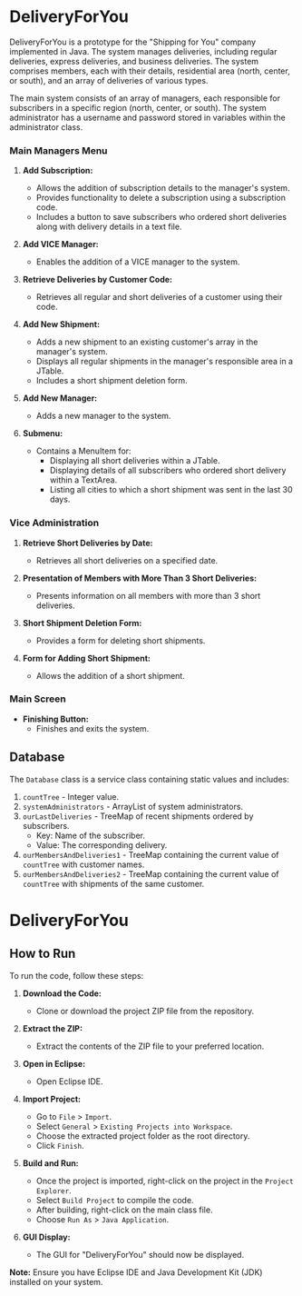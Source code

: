 # DeliveryForYou

DeliveryForYou is a prototype for the "Shipping for You" company implemented in Java. The system manages deliveries, including regular deliveries, express deliveries, and business deliveries. The system comprises members, each with their details, residential area (north, center, or south), and an array of deliveries of various types.

The main system consists of an array of managers, each responsible for subscribers in a specific region (north, center, or south). The system administrator has a username and password stored in variables within the administrator class.

### Main Managers Menu

1. **Add Subscription:**
   - Allows the addition of subscription details to the manager's system.
   - Provides functionality to delete a subscription using a subscription code.
   - Includes a button to save subscribers who ordered short deliveries along with delivery details in a text file.

2. **Add VICE Manager:**
   - Enables the addition of a VICE manager to the system.

3. **Retrieve Deliveries by Customer Code:**
   - Retrieves all regular and short deliveries of a customer using their code.

4. **Add New Shipment:**
   - Adds a new shipment to an existing customer's array in the manager's system.
   - Displays all regular shipments in the manager's responsible area in a JTable.
   - Includes a short shipment deletion form.

5. **Add New Manager:**
   - Adds a new manager to the system.

6. **Submenu:**
   - Contains a MenuItem for:
      - Displaying all short deliveries within a JTable.
      - Displaying details of all subscribers who ordered short delivery within a TextArea.
      - Listing all cities to which a short shipment was sent in the last 30 days.

### Vice Administration

1. **Retrieve Short Deliveries by Date:**
   - Retrieves all short deliveries on a specified date.

2. **Presentation of Members with More Than 3 Short Deliveries:**
   - Presents information on all members with more than 3 short deliveries.

3. **Short Shipment Deletion Form:**
   - Provides a form for deleting short shipments.

4. **Form for Adding Short Shipment:**
   - Allows the addition of a short shipment.

### Main Screen

- **Finishing Button:**
   - Finishes and exits the system.

## Database 

The `Database` class is a service class containing static values and includes:

1. `countTree` - Integer value.
2. `systemAdministrators` - ArrayList of system administrators.
3. `ourLastDeliveries` - TreeMap of recent shipments ordered by subscribers.
   - Key: Name of the subscriber.
   - Value: The corresponding delivery.
4. `ourMembersAndDeliveries1` - TreeMap containing the current value of `countTree` with customer names.
5. `ourMembersAndDeliveries2` - TreeMap containing the current value of `countTree` with shipments of the same customer.

# DeliveryForYou


## How to Run

To run the code, follow these steps:

1. **Download the Code:**
   - Clone or download the project ZIP file from the repository.

2. **Extract the ZIP:**
   - Extract the contents of the ZIP file to your preferred location.

3. **Open in Eclipse:**
   - Open Eclipse IDE.

4. **Import Project:**
   - Go to `File` > `Import`.
   - Select `General` > `Existing Projects into Workspace`.
   - Choose the extracted project folder as the root directory.
   - Click `Finish`.

5. **Build and Run:**
   - Once the project is imported, right-click on the project in the `Project Explorer`.
   - Select `Build Project` to compile the code.
   - After building, right-click on the main class file.
   - Choose `Run As` > `Java Application`.

6. **GUI Display:**
   - The GUI for "DeliveryForYou" should now be displayed.

**Note:** Ensure you have Eclipse IDE and Java Development Kit (JDK) installed on your system.



